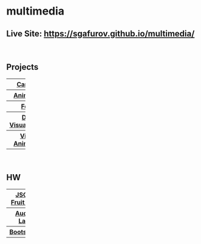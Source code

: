 # multimedia

## Live Site: https://sgafurov.github.io/multimedia/

<br />

## Projects
<table style="width: 10%" id="projects_table">
      <tr>
        <th><a href="https://github.com/sgafurov/multimedia/tree/main/projects/cartoon">Cartoon</a></th>
      </tr>
      <tr>
        <th><a href="https://github.com/sgafurov/multimedia/tree/main/projects/animation">Animation</a></th>
      </tr>
      <tr>
        <th><a href="https://github.com/sgafurov/multimedia/tree/main/projects/form">Form</a></th>
      </tr>
      <tr>
        <th><a href="https://github.com/sgafurov/multimedia/tree/main/projects/data">Data Visualization</a></th>
      </tr>
      <tr>
        <th><a href="https://github.com/sgafurov/multimedia/tree/main/projects/video">Video Animation</a></th>
      </tr>
    </table>

<br />

## HW
<table style="width: 10%" id="hw_table">
      <tr>
        <th><a href="https://github.com/sgafurov/multimedia/tree/main/labs/json_fruit_lab">JSON Fruit Lab</a></th>
      </tr>
      <tr>
        <th><a href="https://github.com/sgafurov/multimedia/tree/main/labs/audio_lab">Audio Lab</a></th>
      </tr>
      <tr>
        <th><a href="https://github.com/sgafurov/multimedia/tree/main/labs/bootstrap">Bootstrap</a></th>
      </tr>
    </table>
